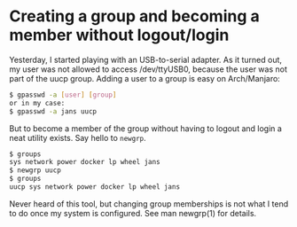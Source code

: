 # Creating a group and becoming a member without logout/login

Yesterday, I started playing with an USB-to-serial adapter. As it turned out, my user
was not allowed to access /dev/ttyUSB0, because the user was not part of the uucp group.
Adding a user to a group is easy on Arch/Manjaro:

```bash
$ gpasswd -a [user] [group]
or in my case:
$ gpasswd -a jans uucp
```

But to become a member of the group without having to logout and login a neat utility
exists. Say hello to `newgrp`.

```bash
$ groups
sys network power docker lp wheel jans
$ newgrp uucp
$ groups
uucp sys network power docker lp wheel jans
```

Never heard of this tool, but changing group memberships is not what I tend to do once
my system is configured. See man newgrp(1) for details.
